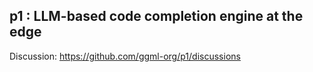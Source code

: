 ## p1 : LLM-based code completion engine at the edge

Discussion: https://github.com/ggml-org/p1/discussions
